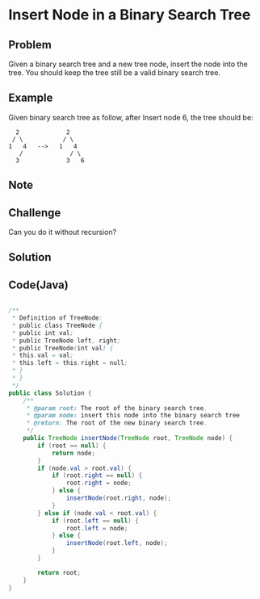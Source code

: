 Insert Node in a Binary Search Tree
===



Problem
-------

Given a binary search tree and a new tree node, insert the node into the tree. You should keep the tree still be a valid binary search tree.

Example
-------

Given binary search tree as follow, after Insert node 6, the tree should be:

      2             2
     / \           / \
    1   4   -->   1   4
       /             / \ 
      3             3   6
  
Note
---------

Challenge
---------

Can you do it without recursion?

Solution
--------



Code(Java)
----------

```java

/**
 * Definition of TreeNode:
 * public class TreeNode {
 * public int val;
 * public TreeNode left, right;
 * public TreeNode(int val) {
 * this.val = val;
 * this.left = this.right = null;
 * }
 * }
 */
public class Solution {
    /**
     * @param root: The root of the binary search tree.
     * @param node: insert this node into the binary search tree
     * @return: The root of the new binary search tree.
     */
    public TreeNode insertNode(TreeNode root, TreeNode node) {
        if (root == null) {
            return node;
        }
        if (node.val > root.val) {
            if (root.right == null) {
                root.right = node;
            } else {
                insertNode(root.right, node);
            }
        } else if (node.val < root.val) {
            if (root.left == null) {
                root.left = node;
            } else {
                insertNode(root.left, node);
            }
        }

        return root;
    }
}

```